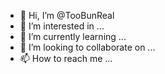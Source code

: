 - 👋 Hi, I’m @TooBunReal
- 👀 I’m interested in ...
- 🌱 I’m currently learning ...
- 💞️ I’m looking to collaborate on ...
- 📫 How to reach me ...

<!---
TooBunReal/TooBunReal is a ✨ special ✨ repository because its `README.md` (this file) appears on your GitHub profile.
You can click the Preview link to take a look at your changes.
--->
